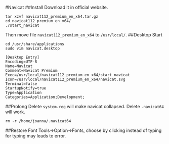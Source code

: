 #Navicat
##Install
Download it in official website.
```
tar xzvf navicat112_premium_en_x64.tar.gz 
cd navicat112_premium_en_x64/
./start_navicat
```
Then move file `navicat112_premium_en_x64` to `/usr/local/`.
##Desktop Start
```
cd /usr/share/applications
sudo vim navicat.desktop
```
```
[Desktop Entry]
Encoding=UTF-8
Name=Navicat
Comment=Navicat Premium
Exec=/usr/local/navicat112_premium_en_x64/start_navicat
Icon=/usr/local/navicat112_premium_en_x64/navicat.svg
Terminal=false
StartupNotify=true
Type=Application
Categories=Application;Development;
```
##Prolong
Delete `system.reg` will make navicat collapsed.
Delete `.navicat64` will work.
```
rm -r /home/joanna/.navicat64
```
##Restore Font
Tools->Option->Fonts, choose by clicking instead of typing for typing may leads to error.